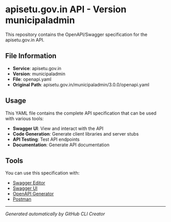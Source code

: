 # apisetu.gov.in API - Version municipaladmin

This repository contains the OpenAPI/Swagger specification for the apisetu.gov.in API.

## File Information

- **Service**: apisetu.gov.in
- **Version**: municipaladmin
- **File**: openapi.yaml
- **Original Path**: apisetu.gov.in/municipaladmin/3.0.0/openapi.yaml

## Usage

This YAML file contains the complete API specification that can be used with various tools:

- **Swagger UI**: View and interact with the API
- **Code Generation**: Generate client libraries and server stubs
- **API Testing**: Test API endpoints
- **Documentation**: Generate API documentation

## Tools

You can use this specification with:

- [Swagger Editor](https://editor.swagger.io/)
- [Swagger UI](https://swagger.io/tools/swagger-ui/)
- [OpenAPI Generator](https://openapi-generator.tech/)
- [Postman](https://www.postman.com/)

---

*Generated automatically by GitHub CLI Creator*

